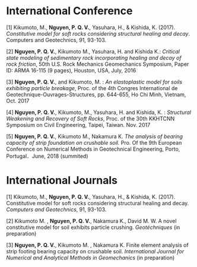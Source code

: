 
<h1> International Conference </h1>

[1]  Kikumoto, M., **Nguyen, P. Q. V.**, Yasuhara, H., & Kishida, K. (2017). *Constitutive model for soft rocks considering structural healing and decay*. Computers and Geotechnics, 91, 93-103.

[2]  **Nguyen, P. Q. V.**, Kikumoto M., Yasuhara, H. and Kishida K.: *Critical state modeling of sedimentary rock incorporating healing and decay of rock friction*, 50th U.S. Rock Mechanics Geomechanics Symposium, Paper ID: ARMA 16-115 (9 pages), Houston, USA, July, 2016

[3]  **Nguyen, P. Q. V.**, and Kikumoto, M. : *An elastoplastic model for soils exhibiting particle breakage*, Proc. of the 4th Congres International de Geotechnique-Ouvrages-Structures, pp. 644-655, Ho Chi Minh, Vietnam, Oct. 2017

[4]  **Nguyen, P. Q. V.**, Kikumoto, M., Yasuhara, H. and Kishida, K. : *Structural Weakening and Recovery of Soft Rocks*, Proc. of the 30th KKHTCNN Symposium on Civil Engineering, Taipei, Taiwan. Nov. 2017

[5]  **Nguyen, P. Q. V.**, Kikumoto M., Nakamura K. *The analysis of bearing capacity of strip foundation on crushable soil.* Pro. Of the 9th European Conference on Numerical Methods in Geotechnical Engineering, Porto, Portugal．June, 2018 (summited)


<h1> International Journals </h1>

[1]  Kikumoto, M., **Nguyen, P. Q. V.**, Yasuhara, H., & Kishida, K. (2017). Constitutive model for soft rocks considering structural healing and decay. *Computers and Geotechnics*, 91, 93-103.

[2]  Kikumoto M. , **Nguyen, P. Q. V.**, Nakamura K.,  David M. W. A novel constitutive model for soil exhibits particle crushing. *Geotéchniques* (in preparation)

[3]  **Nguyen, P. Q. V.**, Kikumoto M. , Nakamura K. Finite element analysis of strip footing bearing capacity on crushable soil. *International Journal for Numerical and Analytical Methods in Geomechanics* (in preparation)​
